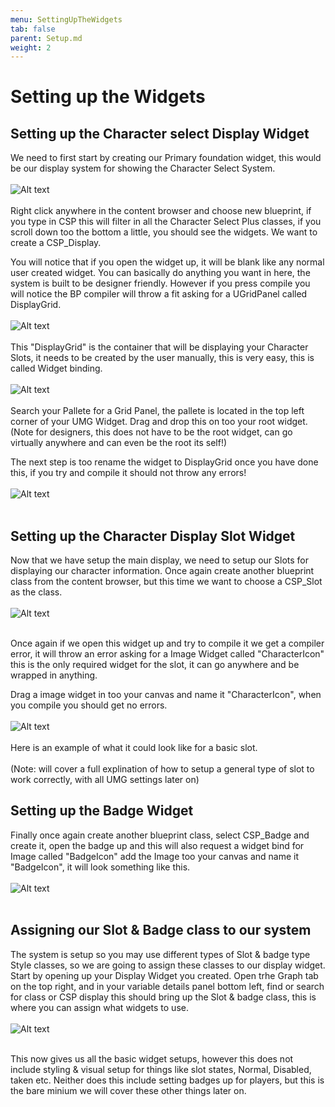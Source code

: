 ```yaml
---
menu: SettingUpTheWidgets 
tab: false
parent: Setup.md
weight: 2
---
```


# Setting up the Widgets

## Setting up the Character select Display Widget

We need to first start by creating our Primary foundation widget, this would be
our display system for showing the Character Select System.
<br/><br/>
![Alt text](Image/CreateDisplay.png?raw=true "ManagerNode")
<br/><br/>
Right click anywhere in the content browser and choose new blueprint,  if you type in CSP
this will filter in all the Character Select Plus classes, if you scroll down too the 
bottom a little, you should see the widgets.
We want to create a CSP_Display.

You will notice that if you open the widget up, it will be blank like any normal user created
widget. You can basically do anything you want in here, the system is built to be designer friendly.
However if you press compile you will notice the BP compiler will throw a fit asking for a UGridPanel 
called DisplayGrid.
<br/><br/>
![Alt text](Image/DisplayCompileFail.png?raw=true "ManagerNode")
<br/><br/>
This "DisplayGrid" is the container that will be displaying your Character Slots, it needs to be created by 
the user manually, this is very easy, this is called Widget binding.
<br/><br/>
![Alt text](Image/DisplayGridDrop.png?raw=true "ManagerNode")
<br/><br/>
Search your Pallete for a Grid Panel, the pallete is located in the top left corner of your UMG Widget.
Drag and drop this on too your root widget.(Note for designers, this does not have to be the root widget, can go
virtually anywhere and can even be the root its self!)

The next step is too rename the widget to DisplayGrid once you have done this, if you try and compile it should not
throw any errors!
<br/><br/>
![Alt text](Image/DisplayGridCompile.png?raw=true "ManagerNode")
<br/><br/>

## Setting up the Character Display Slot Widget

Now that we have setup the main display, we need to setup our Slots for displaying our character information.
Once again create another blueprint class from the content browser, but this time we want to choose a 
CSP_Slot as the class.
<br/><br/>
![Alt text](Image/SlotCreate.png?raw=true "ManagerNode")
<br/><br/>

Once again if we open this widget up and try to compile it we get a compiler error, it will throw an error asking for
a Image Widget called "CharacterIcon" this is the only required widget for the slot, it can go anywhere and be wrapped 
in anything.

Drag a image widget in too your canvas and name it "CharacterIcon", when you compile you should get no errors.
<br/><br/>
![Alt text](Image/SlotExample.png?raw=true "ManagerNode")
<br/><br/>
Here is an example of what it could look like for a basic slot.
<br/><br/>
(Note: will cover a full explination of how to setup a general type of slot to work correctly, with all UMG settings later on)

## Setting up the Badge Widget

Finally once again create another blueprint class, select CSP_Badge and create it, open the badge up and this will also request a
widget bind for Image called "BadgeIcon" add the Image too your canvas and name it "BadgeIcon", it will look something like this.
<br/><br/>
![Alt text](Image/BadgeIcon1.png?raw=true "ManagerNode")
<br/><br/>

## Assigning our Slot & Badge class to our system

The system is setup so you may use different types of Slot & badge type Style classes, so we are going to assign these classes
to our display widget. Start by opening up your Display Widget you created.
Open trhe Graph tab on the top right, and in your variable details panel bottom left, find or search for class or CSP display 
this should bring up the Slot & badge class, this is where you can assign what widgets to use.
<br/><br/>
![Alt text](Image/DisplayClassAssign.png?raw=true "ManagerNode")
<br/><br/>

This now gives us all the basic widget setups, however this does not include styling & visual setup for things like 
slot states, Normal, Disabled, taken etc. Neither does this include setting badges up for players, but this is the 
bare minium we will cover these other things later on.